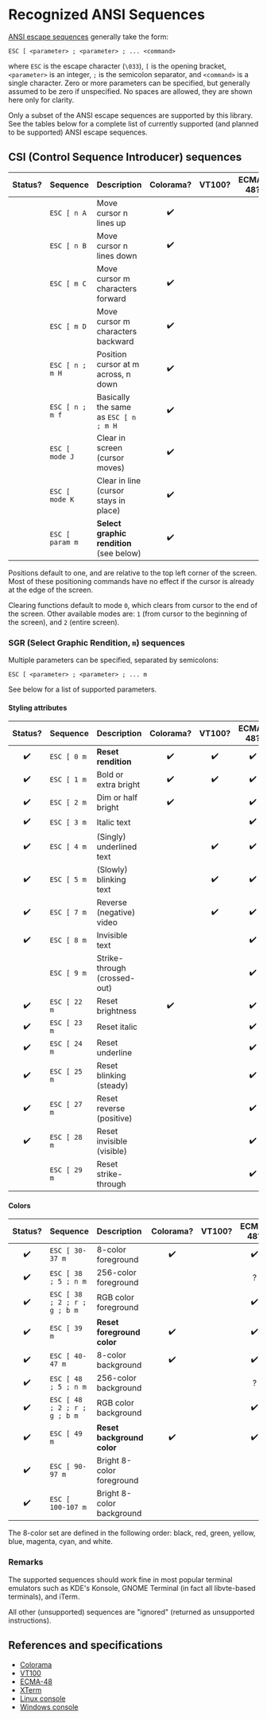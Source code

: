 # Recognized ANSI Sequences

[ANSI escape sequences](https://en.wikipedia.org/wiki/ANSI_escape_code)
generally take the form:

    ESC [ <parameter> ; <parameter> ; ... <command>

where `ESC` is the escape character (`\033`), `[` is the opening bracket,
`<parameter>` is an integer, `;` is the semicolon separator, and `<command>` is
a single character. Zero or more parameters can be specified, but generally
assumed to be zero if unspecified. No spaces are allowed, they are shown here
only for clarity.

Only a subset of the ANSI escape sequences are supported by this library. See
the tables below for a complete list of currently supported (and planned to be
supported) ANSI escape sequences.

## CSI (Control Sequence Introducer) sequences

| Status? | Sequence        | Description                              | Colorama? | VT100? | ECMA-48? | XTerm? | Linux? | Windows? |
| :-----: | :-------------- | :--------------------------------------- | :-------: | :----: | :------: | :----: | :----: | :------: |
|         | `ESC [ n A`     | Move cursor n lines up                   |    ✔️     |
|         | `ESC [ n B`     | Move cursor n lines down                 |    ✔️     |
|         | `ESC [ m C`     | Move cursor m characters forward         |    ✔️     |
|         | `ESC [ m D`     | Move cursor m characters backward        |    ✔️     |
|         | `ESC [ n ; m H` | Position cursor at m across, n down      |    ✔️     |
|         | `ESC [ n ; m f` | Basically the same as `ESC [ n ; m H`    |    ✔️     |
|         | `ESC [ mode J`  | Clear in screen (cursor moves)           |    ✔️     |
|         | `ESC [ mode K`  | Clear in line (cursor stays in place)    |    ✔️     |
|         | `ESC [ param m` | **Select graphic rendition** (see below) |    ✔️     |

Positions default to one, and are relative to the top left corner of the screen.
Most of these positioning commands have no effect if the cursor is already at
the edge of the screen.

Clearing functions default to mode `0`, which clears from cursor to the end of
the screen. Other available modes are: `1` (from cursor to the beginning of the
screen), and `2` (entire screen).

### SGR (Select Graphic Rendition, `m`) sequences

Multiple parameters can be specified, separated by semicolons:

    ESC [ <parameter> ; <parameter> ; ... m

See below for a list of supported parameters.

#### Styling attributes

| Status? | Sequence     | Description                  | Colorama? | VT100? | ECMA-48? | XTerm? | Linux? | Windows? |
| :-----: | :----------- | :--------------------------- | :-------: | :----: | :------: | :----: | :----: | :------: |
|   ✔️    | `ESC [ 0 m`  | **Reset rendition**          |    ✔️     |   ✔️   |    ✔️    |   ✔️   |   ✔️   |    ✔️    |
|   ✔️    | `ESC [ 1 m`  | Bold or extra bright         |    ✔️     |   ✔️   |    ✔️    |   ✔️   |   ✔️   |    ✔️    |
|   ✔️    | `ESC [ 2 m`  | Dim or half bright           |    ✔️     |        |    ✔️    |   ✔️   |   ✔️   |          |
|   ✔️    | `ESC [ 3 m`  | Italic text                  |           |        |    ✔️    |   ✔️   |        |          |
|   ✔️    | `ESC [ 4 m`  | (Singly) underlined text     |           |   ✔️   |    ✔️    |   ✔️   |   ✔️   |    ✔️    |
|   ✔️    | `ESC [ 5 m`  | (Slowly) blinking text       |           |   ✔️   |    ✔️    |   ✔️   |   ✔️   |          |
|   ✔️    | `ESC [ 7 m`  | Reverse (negative) video     |           |   ✔️   |    ✔️    |   ✔️   |   ✔️   |    ✔️    |
|   ✔️    | `ESC [ 8 m`  | Invisible text               |           |        |    ✔️    |   ✔️   |        |          |
|         | `ESC [ 9 m`  | Strike-through (crossed-out) |           |        |    ✔️    |   ✔️   |        |          |
|   ✔️    | `ESC [ 22 m` | Reset brightness             |    ✔️     |        |    ✔️    |   ✔️   |   ✔️   |    ✔️    |
|   ✔️    | `ESC [ 23 m` | Reset italic                 |           |        |    ✔️    |   ✔️   |        |          |
|   ✔️    | `ESC [ 24 m` | Reset underline              |           |        |    ✔️    |   ✔️   |   ✔️   |    ✔️    |
|   ✔️    | `ESC [ 25 m` | Reset blinking (steady)      |           |        |    ✔️    |   ✔️   |   ✔️   |          |
|   ✔️    | `ESC [ 27 m` | Reset reverse (positive)     |           |        |    ✔️    |   ✔️   |   ✔️   |    ✔️    |
|   ✔️    | `ESC [ 28 m` | Reset invisible (visible)    |           |        |    ✔️    |   ✔️   |        |          |
|         | `ESC [ 29 m` | Reset strike-through         |           |        |    ✔️    |   ✔️   |        |          |

#### Colors

| Status? | Sequence                     | Description                | Colorama? | VT100? | ECMA-48? | XTerm? | Linux? | Windows? |
| :-----: | :--------------------------- | :------------------------- | :-------: | :----: | :------: | :----: | :----: | :------: |
|   ✔️    | `ESC [ 30-37 m`              | 8-color foreground         |    ✔️     |        |    ✔️    |   ✔️   |   ✔️   |    ?     |
|   ✔️    | `ESC [ 38 ; 5 ; n m`         | 256-color foreground       |           |        |    ?     |   ✔️   |   ✔️   |
|   ✔️    | `ESC [ 38 ; 2 ; r ; g ; b m` | RGB color foreground       |           |        |    ✔️    |   ✔️   |   ✔️   |    ?     |
|   ✔️    | `ESC [ 39 m`                 | **Reset foreground color** |    ✔️     |        |    ✔️    |   ✔️   |   ✔️   |
|   ✔️    | `ESC [ 40-47 m`              | 8-color background         |    ✔️     |        |    ✔️    |   ✔️   |   ✔️   |    ?     |
|   ✔️    | `ESC [ 48 ; 5 ; n m`         | 256-color background       |           |        |    ?     |   ✔️   |   ✔️   |
|   ✔️    | `ESC [ 48 ; 2 ; r ; g ; b m` | RGB color background       |           |        |    ✔️    |   ✔️   |   ✔️   |    ?     |
|   ✔️    | `ESC [ 49 m`                 | **Reset background color** |    ✔️     |        |    ✔️    |   ✔️   |   ✔️   |
|   ✔️    | `ESC [ 90-97 m`              | Bright 8-color foreground  |           |        |          |   ✔️   |   ✔️   |
|   ✔️    | `ESC [ 100-107 m`            | Bright 8-color background  |           |        |          |   ✔️   |   ✔️   |

The 8-color set are defined in the following order: black, red, green, yellow,
blue, magenta, cyan, and white.

### Remarks

The supported sequences should work fine in most popular terminal emulators such
as KDE's Konsole, GNOME Terminal (in fact all libvte-based terminals), and
iTerm.

All other (unsupported) sequences are "ignored" (returned as unsupported
instructions).

## References and specifications

-   [Colorama](https://github.com/tartley/colorama#recognised-ansi-sequences)
-   [VT100](https://vt100.net/docs/vt100-ug/chapter3.html#SGR)
-   [ECMA-48](https://www.ecma-international.org/publications-and-standards/standards/ecma-48/)
-   [XTerm](https://invisible-island.net/xterm/ctlseqs/ctlseqs.html)
-   [Linux console](https://man7.org/linux/man-pages/man4/console_codes.4.html)
-   [Windows console](https://docs.microsoft.com/en-us/windows/console/console-virtual-terminal-sequences)
